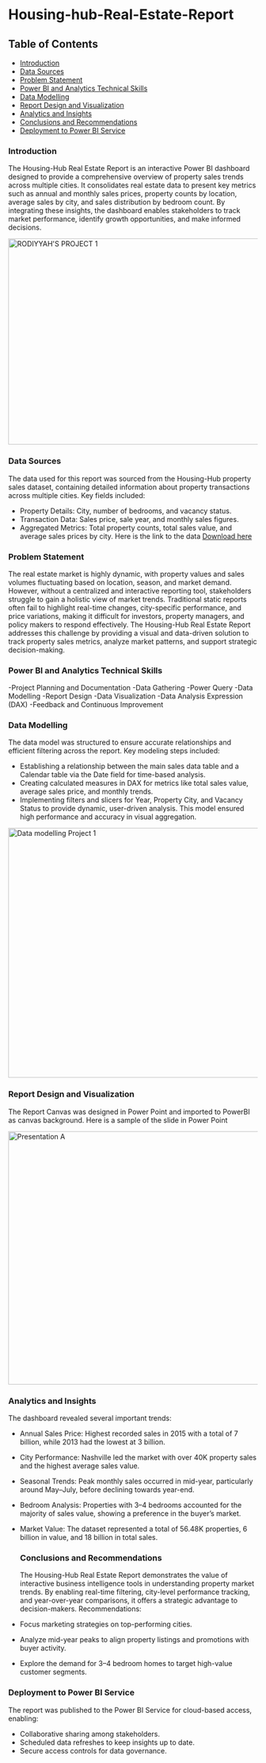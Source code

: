 # Housing-hub-Real-Estate-Report

## Table of Contents

- [Introduction](#introduction)
- [Data Sources](#data-sources)
- [Problem Statement](#problem-statement)
- [Power BI and Analytics Technical Skills](#power-bi-and-analytics-technical-skills)
- [Data Modelling](#data-modelling)
- [Report Design and Visualization](#report-design-and-visualization)
- [Analytics and Insights](#analytics-and-insights)
- [Conclusions and Recommendations](#conclusions-and-recommendations)
- [Deployment to Power BI Service](#deployment-to-power-bi-service)

### Introduction

The Housing-Hub Real Estate Report is an interactive Power BI dashboard designed to provide a comprehensive overview of property sales trends across multiple cities. It consolidates real estate data to present key metrics such as annual and monthly sales prices, property counts by location, average sales by city, and sales distribution by bedroom count. By integrating these insights, the dashboard enables stakeholders to track market performance, identify growth opportunities, and make informed decisions.

<img width="745" height="415" alt="RODIYYAH'S PROJECT 1" src="https://github.com/user-attachments/assets/a5b1eda3-844e-40ff-a23f-a5ab84a36c1e" />

### Data Sources

The data used for this report was sourced from the Housing-Hub property sales dataset, containing detailed information about property transactions across multiple cities. Key fields included:
- Property Details: City, number of bedrooms, and vacancy status.
- Transaction Data: Sales price, sale year, and monthly sales figures.
- Aggregated Metrics: Total property counts, total sales value, and average sales prices by city.
  Here is the link to the data [Download here](https://drive.google.com/file/d/161wLH6DHmi_6aq5HG_TbJzIGVXkGcafO/view?usp=drivesdk)

### Problem Statement

The real estate market is highly dynamic, with property values and sales volumes fluctuating based on location, season, and market demand. However, without a centralized and interactive reporting tool, stakeholders struggle to gain a holistic view of market trends. Traditional static reports often fail to highlight real-time changes, city-specific performance, and price variations, making it difficult for investors, property managers, and policy makers to respond effectively. The Housing-Hub Real Estate Report addresses this challenge by providing a visual and data-driven solution to track property sales metrics, analyze market patterns, and support strategic decision-making.

### Power BI and Analytics Technical Skills
-Project Planning and Documentation
-Data Gathering
-Power Query
-Data Modelling
-Report Design
-Data Visualization
-Data Analysis Expression (DAX)
-Feedback and Continuous Improvement

### Data Modelling

The data model was structured to ensure accurate relationships and efficient filtering across the report. Key modeling steps included:
- Establishing a relationship between the main sales data table and a Calendar table via the Date field for time-based analysis.
- Creating calculated measures in DAX for metrics like total sales value, average sales price, and monthly trends.
- Implementing filters and slicers for Year, Property City, and Vacancy Status to provide dynamic, user-driven analysis.
This model ensured high performance and accuracy in visual aggregation.

<img width="747" height="503" alt="Data modelling Project 1" src="https://github.com/user-attachments/assets/679f6fb8-3e3e-4354-b2c5-ff8b87181bc2" />

### Report Design and Visualization

The Report Canvas was designed in Power Point and imported to PowerBI as canvas background. Here is a sample of the slide in Power Point

<img width="918" height="510" alt="Presentation A" src="https://github.com/user-attachments/assets/a600422a-5978-457f-9ec1-73c2fb2e6167" />

### Analytics and Insights

The dashboard revealed several important trends:
- Annual Sales Price: Highest recorded sales in 2015 with a total of 7 billion, while 2013 had the lowest at 3 billion.
- City Performance: Nashville led the market with over 40K property sales and the highest average sales value.
- Seasonal Trends: Peak monthly sales occurred in mid-year, particularly around May–July, before declining towards year-end.
- Bedroom Analysis: Properties with 3–4 bedrooms accounted for the majority of sales value, showing a preference in the buyer’s market.
- Market Value: The dataset represented a total of 56.48K properties, 6 billion in value, and 18 billion in total sales.

  ### Conclusions and Recommendations

  The Housing-Hub Real Estate Report demonstrates the value of interactive business intelligence tools in understanding property market trends. By enabling real-time filtering, city-level performance tracking, and year-over-year comparisons, it offers a strategic advantage to decision-makers.
Recommendations:
- Focus marketing strategies on top-performing cities.
- Analyze mid-year peaks to align property listings and promotions with buyer activity.
- Explore the demand for 3–4 bedroom homes to target high-value customer segments.

### Deployment to Power BI Service

The report was published to the Power BI Service for cloud-based access, enabling:
- Collaborative sharing among stakeholders.
- Scheduled data refreshes to keep insights up to date.
- Secure access controls for data governance.


